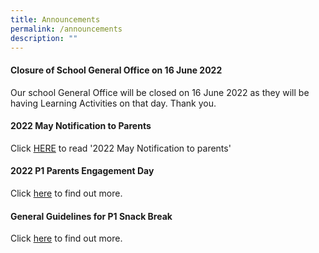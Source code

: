 ```yaml
---
title: Announcements
permalink: /announcements
description: ""
---
```

#### Closure of School General Office on 16 June 2022

Our school General Office will be closed on 16 June 2022 as they will be having Learning Activities on that day. Thank you.

#### 2022 May Notification to Parents

Click [HERE](/partners/resources-for-parents-students) to read '2022 May Notification to parents'

#### 2022 P1 Parents Engagement Day

Click [here](/partners/resources-for-parents-students) to find out more.

#### General Guidelines for P1 Snack Break

Click [here](/partners/resources-for-parents-students) to find out more.